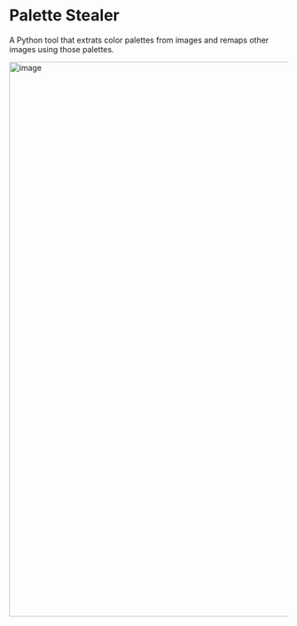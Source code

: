 # Palette Stealer

A Python tool that extrats color palettes from images and remaps other images using those palettes.

<img width="1022" height="1001" alt="image" src="https://github.com/user-attachments/assets/d059d546-78a5-4468-b632-d4103e095732" />
